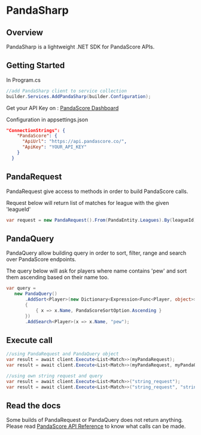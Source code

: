 # PandaSharp

## Overview
 PandaSharp is a lightweight .NET SDK for PandaScore APIs.

## Getting Started

In Program.cs
```csharp
//add PandaSharp client to service collection
builder.Services.AddPandaSharp(builder.Configuration);
```

Get your API Key on : [PandaScore Dashboard](https://app.pandascore.co/dashboard/main)

Configuration in appsettings.json
```json
"ConnectionStrings": {
    "PandaScore": {
      "ApiUrl": "https://api.pandascore.co/",
      "ApiKey": "YOUR_API_KEY"
    }
  }
```

## PandaRequest
PandaRequest give access to methods in order to build PandaScore calls.

Request below will return list of matches for league with the given 'leagueId'
 ```csharp
var request = new PandaRequest().From(PandaEntity.Leagues).By(leagueId).Get(PandaEntity.Matches);
 ```
## PandaQuery
 PandaQuery allow building query in order to sort, filter, range and search over PandaScore endpoints.

 The query below will ask for players where name contains 'pew' and sort them ascending based on their name too.
 ```csharp
 var query = 
    new PandaQuery()
        .AddSort<Player>(new Dictionary<Expression<Func<Player, object>>,  PandaScoreSortOption>
        {
            { x => x.Name, PandaScoreSortOption.Ascending }
        })
        .AddSearch<Player>(x => x.Name, "pew");
 ```
## Execute call

```csharp
//using PandaRequest and PandaQuery object
var result = await client.Execute<List<Match>>(myPandaRequest);
var result = await client.Execute<List<Match>>(myPandaRequest, myPandaQuery);

//using own string request and query
var result = await client.Execute<List<Match>>("string_request");
var result = await client.Execute<List<Match>>("string_request", "string_query");
```

## Read the docs
Some builds of PandaRequest or PandaQuery does not return anything.
Please read [PandaScore API Reference](https://developers.pandascore.co/reference/) to know what calls can be made. 